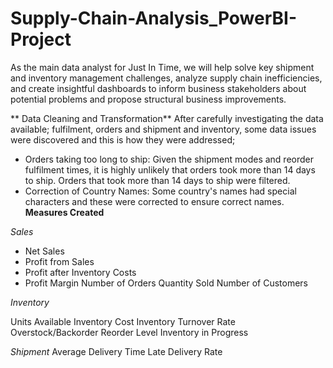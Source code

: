 # Supply-Chain-Analysis_PowerBI-Project

 As the main data analyst for Just In Time, we will help solve key shipment and inventory management challenges, analyze supply chain inefficiencies, and create insightful dashboards to inform business stakeholders about potential problems and propose structural business improvements.
 
** Data Cleaning and Transformation**
After carefully investigating the data available; fulfilment, orders and shipment and inventory, some data issues were discovered and this is how they were addressed;

- Orders taking too long to ship: Given the shipment modes and reorder fulfilment times, it is highly unlikely that orders took more than 14 days to ship. Orders that took more than 14 days to ship were filtered.
- Correction of Country Names: Some country's names had special characters and these were corrected to ensure correct names.
**Measures Created**
  
_Sales_
- Net Sales
- Profit from Sales 
- Profit after Inventory Costs
- Profit Margin
Number of Orders
Quantity Sold
Number of Customers

_Inventory_

Units Available
Inventory Cost
Inventory Turnover Rate
Overstock/Backorder
Reorder Level
Inventory in Progress

_Shipment_
Average Delivery Time
Late Delivery Rate
